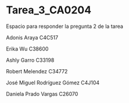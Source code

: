 # Tarea\_3\_CA0204  

Espacio para responder la pregunta 2 de la tarea  

Adonis Araya C4C517  

Erika Wu C38600  

Ashly Garro C33198  

Robert Melendez C34772  

José Miguel Rodríguez Gómez C4J104  

Daniela Prado Vargas C26070  
 

